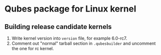Qubes package for Linux kernel
==============================

Building release candidate kernels
----------------------------------

1. Write kernel version into `version` file, for example 6.0-rc7.
2. Comment out "normal" tarball section in `.qubesbuilder` and uncomment the one for rc kernel.
